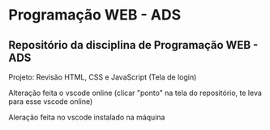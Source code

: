 # Programação WEB - ADS

## Repositório da disciplina de Programação WEB - ADS 

Projeto: Revisão HTML, CSS e JavaScript (Tela de login) 

Alteração feita o vscode online (clicar "ponto" na tela do repositório, te leva para esse vscode online)

Aleração feita no vscode instalado na máquina